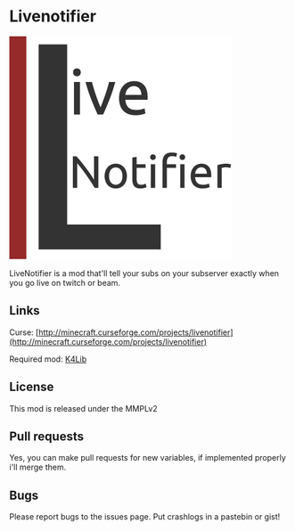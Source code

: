 Livenotifier
=========

![](logo.png)

LiveNotifier is a mod that'll tell your subs on your subserver exactly when you go live on twitch or beam.

## Links ##
Curse: [http://minecraft.curseforge.com/projects/livenotifier](http://minecraft.curseforge.com/projects/livenotifier)

Required mod: [K4Lib](http://minecraft.curseforge.com/mc-mods/224740-k4lib)

## License ##
This mod is released under the MMPLv2

## Pull requests ##
Yes, you can make pull requests for new variables, if implemented properly i'll merge them.

## Bugs ##
Please report bugs to the issues page. Put crashlogs in a pastebin or gist!

